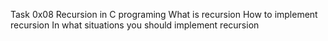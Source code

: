 Task 0x08 Recursion in C programing 
What is recursion
How to implement recursion
In what situations you should implement recursion
